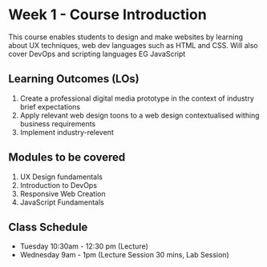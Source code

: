 # Week 1 - Course Introduction
This course enables students to design and make websites by learning about UX techniques, web dev languages such as HTML and CSS. Will also cover DevOps and scripting languages EG JavaScript

## Learning Outcomes (LOs)
1. Create a professional digital media prototype in the context of industry brief expectations
2. Apply relevant web design toons to a web design contextualised withing business requirements
3. Implement industry-relevent 

## Modules to be covered
1. UX Design fundamentals
2. Introduction to DevOps
3. Responsive Web Creation
4. JavaScript Fundamentals

## Class Schedule
- Tuesday 10:30am - 12:30 pm (Lecture)
- Wednesday 9am - 1pm (Lecture Session 30 mins, Lab Session)


